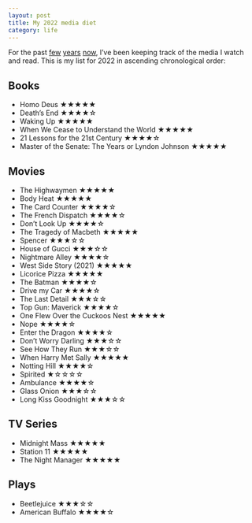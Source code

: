 ```yaml
---
layout: post
title: My 2022 media diet
category: life
---
```

For the past [few](/blog/2019/01/my-2019-media-diet/) [years](/blog/2021/01/my-2020-media-diet/) [now](/blog/2022/01/my-2021-media-diet/), I’ve been keeping track of the media I watch and read. This is my list for 2022 in ascending chronological order:

## Books
* Homo Deus ★★★★★
* Death’s End ★★★★☆
* Waking Up ★★★★★
* When We Cease to Understand the World ★★★★★
* 21 Lessons for the 21st Century ★★★★☆
* Master of the Senate: The Years or Lyndon Johnson ★★★★★

## Movies
* The Highwaymen ★★★★★
* Body Heat ★★★★★
* The Card Counter ★★★★☆
* The French Dispatch ★★★★☆
* Don’t Look Up ★★★★☆
* The Tragedy of Macbeth ★★★★★
* Spencer ★★★☆☆
* House of Gucci ★★★☆☆
* Nightmare Alley ★★★★☆
* West Side Story (2021) ★★★★★
* Licorice Pizza ★★★★★
* The Batman ★★★★☆
* Drive my Car ★★★★☆
* The Last Detail ★★★☆☆
* Top Gun: Maverick ★★★★☆
* One Flew Over the Cuckoos Nest ★★★★★
* Nope ★★★★☆
* Enter the Dragon ★★★★☆
* Don’t Worry Darling ★★★☆☆
* See How They Run ★★★☆☆
* When Harry Met Sally ★★★★★
* Notting Hill ★★★★☆
* Spirited ★☆☆☆☆
* Ambulance ★★★★☆
* Glass Onion ★★★☆☆
* Long Kiss Goodnight ★★★☆☆

## TV Series
* Midnight Mass ★★★★★
* Station 11 ★★★★★
* The Night Manager ★★★★★

## Plays
* Beetlejuice ★★★☆☆
* American Buffalo ★★★★☆